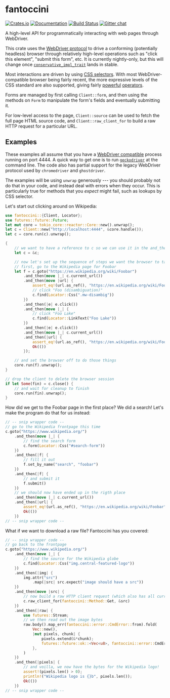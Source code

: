 # fantoccini

[![Crates.io](https://img.shields.io/crates/v/fantoccini.svg)](https://crates.io/crates/fantoccini)
[![Documentation](https://docs.rs/fantoccini/badge.svg)](https://docs.rs/fantoccini/)
[![Build Status](https://travis-ci.org/jonhoo/fantoccini.svg?branch=master)](https://travis-ci.org/jonhoo/fantoccini)
[![Gitter chat](https://badges.gitter.im/Join%20Chat.svg)](https://gitter.im/fantoccini-rs)

A high-level API for programmatically interacting with web pages through WebDriver.

This crate uses the [WebDriver protocol] to drive a conforming (potentially headless) browser
through relatively high-level operations such as "click this element", "submit this form", etc.
It is currently nightly-only, but this will change once
[`conservative_impl_trait`](https://github.com/rust-lang/rust/issues/34511) lands in stable.

Most interactions are driven by using [CSS selectors]. With most WebDriver-compatible browser
being fairly recent, the more expressive levels of the CSS standard are also supported, giving
fairly [powerful] [operators].

Forms are managed by first calling `Client::form`, and then using the methods on `Form` to
manipulate the form's fields and eventually submitting it.

For low-level access to the page, `Client::source` can be used to fetch the full page HTML
source code, and `Client::raw_client_for` to build a raw HTTP request for a particular URL.

## Examples

These examples all assume that you have a [WebDriver compatible] process running on port 4444.
A quick way to get one is to run [`geckodriver`] at the command line. The code also has
partial support for the legacy WebDriver protocol used by `chromedriver` and `ghostdriver`.

The examples will be using `unwrap` generously --- you should probably not do that in your
code, and instead deal with errors when they occur. This is particularly true for methods that
you *expect* might fail, such as lookups by CSS selector.

Let's start out clicking around on Wikipedia:

```rust
use fantoccini::{Client, Locator};
use futures::future::Future;
let mut core = tokio_core::reactor::Core::new().unwrap();
let c = Client::new("http://localhost:4444", &core.handle());
let c = core.run(c).unwrap();

{
    // we want to have a reference to c so we can use it in the and_thens below
    let c = &c;

    // now let's set up the sequence of steps we want the browser to take
    // first, go to the Wikipedia page for Foobar
    let f = c.goto("https://en.wikipedia.org/wiki/Foobar")
        .and_then(move |_| c.current_url())
        .and_then(move |url| {
            assert_eq!(url.as_ref(), "https://en.wikipedia.org/wiki/Foobar");
            // click "Foo (disambiguation)"
            c.find(Locator::Css(".mw-disambig"))
        })
        .and_then(|e| e.click())
        .and_then(move |_| {
            // click "Foo Lake"
            c.find(Locator::LinkText("Foo Lake"))
        })
        .and_then(|e| e.click())
        .and_then(move |_| c.current_url())
        .and_then(|url| {
            assert_eq!(url.as_ref(), "https://en.wikipedia.org/wiki/Foo_Lake");
            Ok(())
        });

    // and set the browser off to do those things
    core.run(f).unwrap();
}

// drop the client to delete the browser session
if let Some(fin) = c.close() {
    // and wait for cleanup to finish
    core.run(fin).unwrap();
}
```

How did we get to the Foobar page in the first place? We did a search!
Let's make the program do that for us instead:

```rust
// -- snip wrapper code --
// go to the Wikipedia frontpage this time
c.goto("https://www.wikipedia.org/")
    .and_then(move |_| {
        // find the search form
        c.form(Locator::Css("#search-form"))
    })
    .and_then(|f| {
        // fill it out
        f.set_by_name("search", "foobar")
    })
    .and_then(|f| {
        // and submit it
        f.submit()
    })
    // we should now have ended up in the rigth place
    .and_then(move |_| c.current_url())
    .and_then(|url| {
        assert_eq!(url.as_ref(), "https://en.wikipedia.org/wiki/Foobar");
        Ok(())
    })
// -- snip wrapper code --
```

What if we want to download a raw file? Fantoccini has you covered:

```rust
// -- snip wrapper code --
// go back to the frontpage
c.goto("https://www.wikipedia.org/")
    .and_then(move |_| {
        // find the source for the Wikipedia globe
        c.find(Locator::Css("img.central-featured-logo"))
    })
    .and_then(|img| {
        img.attr("src")
            .map(|src| src.expect("image should have a src"))
    })
    .and_then(move |src| {
        // now build a raw HTTP client request (which also has all current cookies)
        c.raw_client_for(fantoccini::Method::Get, &src)
    })
    .and_then(|raw| {
        use futures::Stream;
        // we then read out the image bytes
        raw.body().map_err(fantoccini::error::CmdError::from).fold(
            Vec::new(),
            |mut pixels, chunk| {
                pixels.extend(&*chunk);
                futures::future::ok::<Vec<u8>, fantoccini::error::CmdError>(pixels)
            },
        )
    })
    .and_then(|pixels| {
        // and voilla, we now have the bytes for the Wikipedia logo!
        assert!(pixels.len() > 0);
        println!("Wikipedia logo is {}b", pixels.len());
        Ok(())
    })
// -- snip wrapper code --
```

[WebDriver protocol]: https://www.w3.org/TR/webdriver/
[CSS selectors]: https://developer.mozilla.org/en-US/docs/Web/CSS/CSS_Selectors
[powerful]: https://developer.mozilla.org/en-US/docs/Web/CSS/Pseudo-classes
[operators]: https://developer.mozilla.org/en-US/docs/Web/CSS/Attribute_selectors
[WebDriver compatible]: https://github.com/Fyrd/caniuse/issues/2757#issuecomment-304529217
[`geckodriver`]: https://github.com/mozilla/geckodriver
